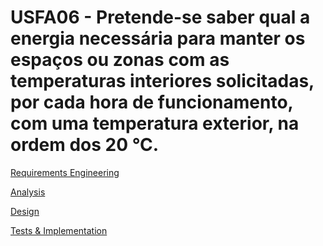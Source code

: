 # USFA06 - Pretende-se saber qual a energia necessária para manter os espaços ou zonas com as temperaturas interiores solicitadas, por cada hora de funcionamento, com uma temperatura exterior, na ordem dos 20 °C.
[Requirements Engineering](01.requirements-engineering/Readme.md)

[Analysis](02.analysis/Readme.md)

[Design](03.design/Readme.md)

[Tests & Implementation ](04.tests-and-implementation/Readme.md)
